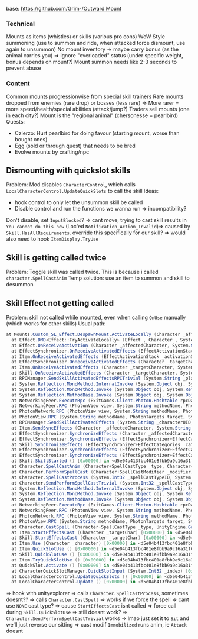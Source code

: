 base: https://github.com/Grim-/Outward.Mount

### Technical
Mounts as items (whistles) or skills (various pro cons)
WoW Style summoning (use to summon and ride, when attacked force dismount, use again to unsummon)
No mount inventory => maybe carry bonus (as the animal carries you) => ignore "overloaded" status (under specific weight, bonus depends on mount?)
Mount summon needs like 2-3 seconds to prevent abuse

### Content
Common mounts progressionwise from special skill trainers
Rare mounts dropped from enemies (rare drop) or bosses (less rare) => More rarer = more speed/health/special abilities (attack/jump?)
Traders sell mounts (one in each city?)
Mount is the "regional animal" (chersonesse = pearlbird)
Quests:
- Czierzo: Hurt pearlbird for doing favour (starting mount, worse than bought ones)
- Egg (sold or through quest) that needs to be bred
- Evolve mounts by crafting/npc

## Dismounting with quickslot skills
Problem: Mod disables `CharacterControl`, which calls `LocalCharacterControl.UpdateQuickSlots` to call the skill
Ideas:
- hook control to only let the unsummon skill be called
- Disable control and run the functions we wanna run => incompatibility?

Don't disable, set `InputBlocked`? => cant move, trying to cast skill results in `You cannot do this now` (Loc'ed `Notification_Action_Invalid`)=> caused by `Skill.HasAllRequirements`. override this specifically for our skill? => would also need to hook `ItemDisplay.TryUse`

## Skill is getting called twice
Problem: Toggle skill was called twice. This is because i called `character.SpellCastAnim`
Temp solution: use an item to summon and skill to desummon

## Skill Effect not getting called
Problem: skill not called while mounted, even when calling `OnUse` manually (which works for other skills)
Usual path:
```cs
at Mounts.Custom_SL_Effect.DespawnMount.ActivateLocally (Character _affectedCharacter, System.Object[] _infos) [0x00000] in <de3cb7ba264b44df8167f31aa9ceaa9d>:0 
  at Effect.DMD<Effect::TryActivateLocally> (Effect , Character , System.Object[] ) [0x00000] in <d5e04b413fbc401e8fbb9a9c16a31f0f>:0 
  at Effect.OnReceiveActivation (Character _affectedCharacter, System.String[] _networkInfos) [0x00000] in <d5e04b413fbc401e8fbb9a9c16a31f0f>:0 
  at EffectSynchronizer.OnReceiveActivatedEffects (EffectActivationStack _activationStack, Character _targetCharacter, System.String[] _infos) [0x00000] in <d5e04b413fbc401e8fbb9a9c16a31f0f>:0 
  at Item.OnReceiveActivatedEffects (EffectActivationStack _activationStack, Character _targetCharacter, System.String[] _infos) [0x00000] in <d5e04b413fbc401e8fbb9a9c16a31f0f>:0 
  at EffectSynchronizer.OnReceiveActivatedEffects (Character _targetCharacter, System.String _concatActivatedEffectsInfos) [0x00000] in <d5e04b413fbc401e8fbb9a9c16a31f0f>:0 
  at Item.OnReceiveActivatedEffects (Character _targetCharacter, System.String _concatActivatedEffectsInfos) [0x00000] in <d5e04b413fbc401e8fbb9a9c16a31f0f>:0 
  at Skill.OnReceiveActivatedEffects (Character _targetCharacter, System.String _concatActivatedEffectsInfos) [0x00000] in <d5e04b413fbc401e8fbb9a9c16a31f0f>:0 
  at RPCManager.SendSkillActivatedEffectsRPCTrivial (System.String _playerUID, System.String _skillUID, System.String _activatedSkillInfos) [0x00000] in <d5e04b413fbc401e8fbb9a9c16a31f0f>:0 
  at System.Reflection.MonoMethod.InternalInvoke (System.Object obj, System.Object[] parameters, System.Exception& exc) [0x00000] in <df7127ba07dc446d9f5831a0ec7b1d63>:0 
  at System.Reflection.MonoMethod.Invoke (System.Object obj, System.Reflection.BindingFlags invokeAttr, System.Reflection.Binder binder, System.Object[] parameters, System.Globalization.CultureInfo culture) [0x00000] in <df7127ba07dc446d9f5831a0ec7b1d63>:0 
  at System.Reflection.MethodBase.Invoke (System.Object obj, System.Object[] parameters) [0x00000] in <df7127ba07dc446d9f5831a0ec7b1d63>:0 
  at NetworkingPeer.ExecuteRpc (ExitGames.Client.Photon.Hashtable rpcData, System.Int32 senderID) [0x00000] in <d5e04b413fbc401e8fbb9a9c16a31f0f>:0 
  at NetworkingPeer.RPC (PhotonView view, System.String methodName, PhotonTargets target, PhotonPlayer player, System.Boolean encrypt, System.Object[] parameters) [0x00000] in <d5e04b413fbc401e8fbb9a9c16a31f0f>:0 
  at PhotonNetwork.RPC (PhotonView view, System.String methodName, PhotonTargets target, System.Boolean encrypt, System.Object[] parameters) [0x00000] in <d5e04b413fbc401e8fbb9a9c16a31f0f>:0 
  at PhotonView.RPC (System.String methodName, PhotonTargets target, System.Object[] parameters) [0x00000] in <d5e04b413fbc401e8fbb9a9c16a31f0f>:0 
  at RPCManager.SendSkillActivatedEffects (System.String _characterUID, System.String _skillUID, System.String _activatedSkillInfos) [0x00000] in <d5e04b413fbc401e8fbb9a9c16a31f0f>:0 
  at Item.SendSyncEffects (Character _affectedCharacter, System.String _infos) [0x00000] in <d5e04b413fbc401e8fbb9a9c16a31f0f>:0 
  at EffectSynchronizer.SynchronizeEffects (Character _affectedCharacter, System.Collections.Generic.IList`1[T] _effects, UnityEngine.Vector3 _pos, UnityEngine.Vector3 _dir) [0x00000] in <d5e04b413fbc401e8fbb9a9c16a31f0f>:0 
  at EffectSynchronizer.SynchronizeEffects (EffectSynchronizer+EffectCategories _category, Character _affectedCharacter, UnityEngine.Vector3 _pos, UnityEngine.Vector3 _dir) [0x00000] in <d5e04b413fbc401e8fbb9a9c16a31f0f>:0 
  at Skill.SynchronizeEffects (EffectSynchronizer+EffectCategories _category, Character _targetCharacter, UnityEngine.Vector3 _pos, UnityEngine.Vector3 _dir) [0x00000] in <d5e04b413fbc401e8fbb9a9c16a31f0f>:0 
  at EffectSynchronizer.SynchronizeEffects (EffectSynchronizer+EffectCategories _category, Character _affectedCharacter) [0x00000] in <d5e04b413fbc401e8fbb9a9c16a31f0f>:0 
  at EffectSynchronizer.SynchronizeEffects (EffectSynchronizer+EffectCategories _category) [0x00000] in <d5e04b413fbc401e8fbb9a9c16a31f0f>:0 
  at Skill.SkillStarted () [0x00000] in <d5e04b413fbc401e8fbb9a9c16a31f0f>:0 
  at Character.SpellCastAnim (Character+SpellCastType _type, Character+SpellCastModifier _modifier, System.Int32 _sheatheRequired) [0x00000] in <d5e04b413fbc401e8fbb9a9c16a31f0f>:0 
  at Character.PerformSpellCast (Character+SpellCastModifier _modifier) [0x00000] in <d5e04b413fbc401e8fbb9a9c16a31f0f>:0 
  at Character.SpellCastProcess (System.Int32 _spellCastTypeID, System.Int32 _modifier, System.Int32 _sheatheRequired, System.Single _mobileCastMoveMult) [0x00000] in <d5e04b413fbc401e8fbb9a9c16a31f0f>:0 
  at Character.SendPerformSpellCastTrivial (System.Int32 _spellCastTypeID, System.String _eventReceivePath, System.Int32 _modifier, System.Int32 _sheatheRequired, System.Single _mobileCastMoveMult) [0x00000] in <d5e04b413fbc401e8fbb9a9c16a31f0f>:0 
  at System.Reflection.MonoMethod.InternalInvoke (System.Object obj, System.Object[] parameters, System.Exception& exc) [0x00000] in <df7127ba07dc446d9f5831a0ec7b1d63>:0 
  at System.Reflection.MonoMethod.Invoke (System.Object obj, System.Reflection.BindingFlags invokeAttr, System.Reflection.Binder binder, System.Object[] parameters, System.Globalization.CultureInfo culture) [0x00000] in <df7127ba07dc446d9f5831a0ec7b1d63>:0 
  at System.Reflection.MethodBase.Invoke (System.Object obj, System.Object[] parameters) [0x00000] in <df7127ba07dc446d9f5831a0ec7b1d63>:0 
  at NetworkingPeer.ExecuteRpc (ExitGames.Client.Photon.Hashtable rpcData, System.Int32 senderID) [0x00000] in <d5e04b413fbc401e8fbb9a9c16a31f0f>:0 
  at NetworkingPeer.RPC (PhotonView view, System.String methodName, PhotonTargets target, PhotonPlayer player, System.Boolean encrypt, System.Object[] parameters) [0x00000] in <d5e04b413fbc401e8fbb9a9c16a31f0f>:0 
  at PhotonNetwork.RPC (PhotonView view, System.String methodName, PhotonTargets target, System.Boolean encrypt, System.Object[] parameters) [0x00000] in <d5e04b413fbc401e8fbb9a9c16a31f0f>:0 
  at PhotonView.RPC (System.String methodName, PhotonTargets target, System.Object[] parameters) [0x00000] in <d5e04b413fbc401e8fbb9a9c16a31f0f>:0 
  at Character.CastSpell (Character+SpellCastType _type, UnityEngine.GameObject _eventReceiver, Character+SpellCastModifier _modifier, System.Int32 _sheatheRequired, System.Single _mobileCastMoveMult) [0x00000] in <d5e04b413fbc401e8fbb9a9c16a31f0f>:0 
  at Item.StartEffectsCast (Character _targetChar) [0x00000] in <d5e04b413fbc401e8fbb9a9c16a31f0f>:0 
  at Skill.StartEffectsCast (Character _targetChar) [0x00000] in <d5e04b413fbc401e8fbb9a9c16a31f0f>:0 
  at Item.Use (Character _character) [0x00000] in <d5e04b413fbc401e8fbb9a9c16a31f0f>:0 
  at Item.QuickSlotUse () [0x00000] in <d5e04b413fbc401e8fbb9a9c16a31f0f>:0 
  at Skill.QuickSlotUse () [0x00000] in <d5e04b413fbc401e8fbb9a9c16a31f0f>:0 
  at Item.TryQuickSlotUse () [0x00000] in <d5e04b413fbc401e8fbb9a9c16a31f0f>:0 
  at QuickSlot.Activate () [0x00000] in <d5e04b413fbc401e8fbb9a9c16a31f0f>:0 
  at CharacterQuickSlotManager.QuickSlotInput (System.Int32 _index) [0x00000] in <d5e04b413fbc401e8fbb9a9c16a31f0f>:0 
  at LocalCharacterControl.UpdateQuickSlots () [0x00000] in <d5e04b413fbc401e8fbb9a9c16a31f0f>:0 
  at LocalCharacterControl.Update () [0x00000] in <d5e04b413fbc401e8fbb9a9c16a31f0f>:0 
```
=> hook with unityexplorer => calls `Character.SpellCastProcess`, sometimes doesnt??
=> calls `Character.CastSpell`
=> works if we force the spell => cant use `NONE` cast type? => cause `StartEffectsCast` isnt called
=> force call during `Skill.QuickSlotUse` => still doesnt work? => `Character.SendPerformSpellCastTrivial` works => lmao just set it to `Sit` and we'll just reverse our sitting => cast modif `Immobilized` runs anim, ie `Attack` doesnt  